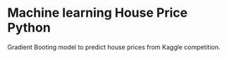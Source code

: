 # Machine learning House Price Python
 Gradient Booting model to predict house prices from Kaggle competition.
